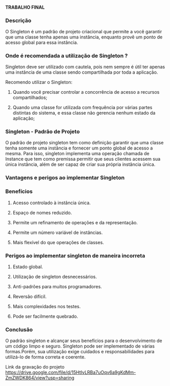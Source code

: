 #### TRABALHO FINAL ####

### Descrição ###

  O Singleton é um padrão de projeto criacional que permite a você garantir que uma classe tenha apenas uma instância, enquanto provê um ponto de acesso global para essa instância.

### Onde é recomendada a utilização de Singleton ? ###

  Singleton deve ser utilizado com cautela, pois nem sempre é útil ter apenas uma instância de uma classe sendo compartilhada por toda a aplicação.

  Recomendo utilizar o Singleton:

  1. Quando você precisar controlar a concorrência de acesso a recursos compartilhados;

  2. Quando uma classe for utilizada com frequência por várias partes distintas do sistema, e essa classe não gerencia nenhum estado da aplicação;

### Singleton - Padrão de Projeto ###

   O padrão de projeto singleton tem como definição garantir que uma classe tenha somente uma instância e fornecer um ponto global de acesso a mesma. Para isso, singleton implementa uma operação chamada de Instance que tem como premissa permitir que seus clientes acessem sua única instância, além de ser capaz de criar sua própria instância única.

### Vantagens e perigos ao implementar Singleton ###
   
### Benefícios ###

 1. Acesso controlado à instância única.

 2. Espaço de nomes reduzido.

 3. Permite um refinamento de operações e da representação.

 4. Permite um número variável de instâncias.

 5. Mais flexível do que operações de classes.

### Perigos ao implementar singleton de maneira incorreta ###

 1. Estado global.

 2. Utilização de singleton desnecessários.

 3. Anti-padrões para muitos programadores.

 4. Reversão difícil.

 5. Mais complexidades nos testes.

 6. Pode ser facilmente quebrado.

### Conclusão ###
  
  O padrão singleton e alcançar seus benefícios para o desenvolvimento de um código limpo e seguro. Singleton pode ser implementado de várias formas.Porém, sua utilização exige cuidados e responsabilidades para utilizá-lo de forma correta e coerente.

Link da gravação do projeto
https://drive.google.com/file/d/15HtIvLRBa7uOqv6a9gKdMm-ZmZWDK864/view?usp=sharing
